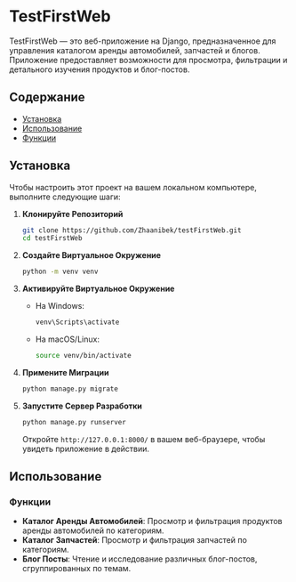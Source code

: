 # TestFirstWeb

TestFirstWeb — это веб-приложение на Django, предназначенное для управления каталогом аренды автомобилей, запчастей и блогов. Приложение предоставляет возможности для просмотра, фильтрации и детального изучения продуктов и блог-постов.

## Содержание

- [Установка](#установка)
- [Использование](#использование)
- [Функции](#функции)

## Установка

Чтобы настроить этот проект на вашем локальном компьютере, выполните следующие шаги:

1. **Клонируйте Репозиторий**

   ```bash
   git clone https://github.com/Zhaanibek/testFirstWeb.git
   cd testFirstWeb

2. **Создайте Виртуальное Окружение**

   ```bash
   python -m venv venv
   ```

3. **Активируйте Виртуальное Окружение**

   - На Windows:
     ```bash
     venv\Scripts\activate
     ```

   - На macOS/Linux:
     ```bash
     source venv/bin/activate
     ```

4. **Примените Миграции**

   ```bash
   python manage.py migrate
   ```

5. **Запустите Сервер Разработки**

   ```bash
   python manage.py runserver
   ```

   Откройте `http://127.0.0.1:8000/` в вашем веб-браузере, чтобы увидеть приложение в действии.

## Использование

### Функции

- **Каталог Аренды Автомобилей**: Просмотр и фильтрация продуктов аренды автомобилей по категориям.
- **Каталог Запчастей**: Просмотр и фильтрация запчастей по категориям.
- **Блог Посты**: Чтение и исследование различных блог-постов, сгруппированных по темам.


